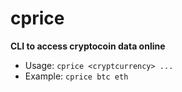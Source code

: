 # cprice
**CLI to access cryptocoin data online**

* Usage: `cprice <cryptcurrency> ...`
* Example: `cprice btc eth`
